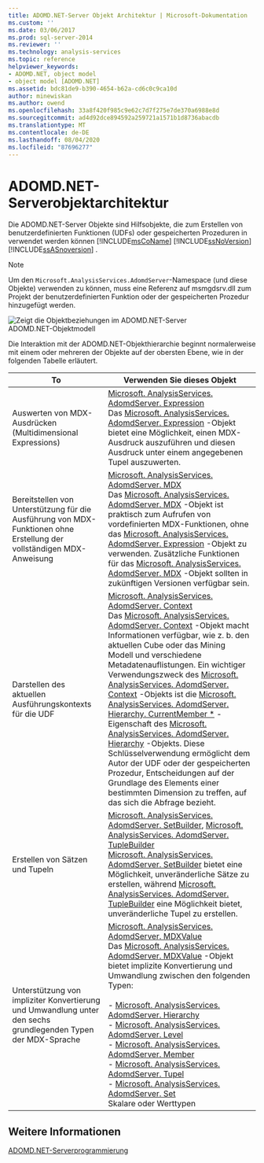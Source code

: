 ```yaml
---
title: ADOMD.NET-Server Objekt Architektur | Microsoft-Dokumentation
ms.custom: ''
ms.date: 03/06/2017
ms.prod: sql-server-2014
ms.reviewer: ''
ms.technology: analysis-services
ms.topic: reference
helpviewer_keywords:
- ADOMD.NET, object model
- object model [ADOMD.NET]
ms.assetid: bdc81de9-b390-4654-b62a-cd6c0c9ca10d
author: minewiskan
ms.author: owend
ms.openlocfilehash: 33a8f420f985c9e62c7d7f275e7de370a6988e8d
ms.sourcegitcommit: ad4d92dce894592a259721a1571b1d8736abacdb
ms.translationtype: MT
ms.contentlocale: de-DE
ms.lasthandoff: 08/04/2020
ms.locfileid: "87696277"
---
```

# <a name="adomdnet-server-object-architecture"></a>ADOMD.NET-Serverobjektarchitektur
  Die ADOMD.NET-Server Objekte sind Hilfsobjekte, die zum Erstellen von benutzerdefinierten Funktionen (UDFs) oder gespeicherten Prozeduren in verwendet werden können [!INCLUDE[msCoName](../../includes/msconame-md.md)] [!INCLUDE[ssNoVersion](../../includes/ssnoversion-md.md)] [!INCLUDE[ssASnoversion](../../includes/ssasnoversion-md.md)] .  
  
> [!NOTE]  
>  Um den `Microsoft.AnalysisServices.AdomdServer`-Namespace (und diese Objekte) verwenden zu können, muss eine Referenz auf msmgdsrv.dll zum Projekt der benutzerdefinierten Funktion oder der gespeicherten Prozedur hinzugefügt werden.  
  
 ![Zeigt die Objektbeziehungen im ADOMD.NET-Server](../../analysis-services/dev-guide/media/adomdnetserverobjectmodel.gif "Zeigt die Objektbeziehungen im ADOMD.NET-Server")  
ADOMD.NET-Objektmodell  
  
 Die Interaktion mit der ADOMD.NET-Objekthierarchie beginnt normalerweise mit einem oder mehreren der Objekte auf der obersten Ebene, wie in der folgenden Tabelle erläutert.  
  
|To|Verwenden Sie dieses Objekt|  
|--------|---------------------|  
|Auswerten von MDX-Ausdrücken (Multidimensional Expressions)|[Microsoft. AnalysisServices. AdomdServer. Expression](/previous-versions/sql/sql-server-2014/ms143609(v=sql.120))<br /> Das [Microsoft. AnalysisServices. AdomdServer. Expression](/previous-versions/sql/sql-server-2014/ms143609(v=sql.120)) -Objekt bietet eine Möglichkeit, einen MDX-Ausdruck auszuführen und diesen Ausdruck unter einem angegebenen Tupel auszuwerten.|  
|Bereitstellen von Unterstützung für die Ausführung von MDX-Funktionen ohne Erstellung der vollständigen MDX-Anweisung|[Microsoft. AnalysisServices. AdomdServer. MDX](/previous-versions/sql/sql-server-2014/ms143616(v=sql.120))<br /> Das [Microsoft. AnalysisServices. AdomdServer. MDX](/previous-versions/sql/sql-server-2014/ms143616(v=sql.120)) -Objekt ist praktisch zum Aufrufen von vordefinierten MDX-Funktionen, ohne das [Microsoft. AnalysisServices. AdomdServer. Expression](/previous-versions/sql/sql-server-2014/ms143609(v=sql.120)) -Objekt zu verwenden. Zusätzliche Funktionen für das [Microsoft. AnalysisServices. AdomdServer. MDX](/previous-versions/sql/sql-server-2014/ms143616(v=sql.120)) -Objekt sollten in zukünftigen Versionen verfügbar sein.|  
|Darstellen des aktuellen Ausführungskontexts für die UDF|[Microsoft. AnalysisServices. AdomdServer. Context](/previous-versions/sql/sql-server-2014/ms143353(v=sql.120))<br /> Das [Microsoft. AnalysisServices. AdomdServer. Context](/previous-versions/sql/sql-server-2014/ms143353(v=sql.120)) -Objekt macht Informationen verfügbar, wie z. b. den aktuellen Cube oder das Mining Modell und verschiedene Metadatenauflistungen. Ein wichtiger Verwendungszweck des [Microsoft. AnalysisServices. AdomdServer. Context](/previous-versions/sql/sql-server-2014/ms143353(v=sql.120)) -Objekts ist die [Microsoft. AnalysisServices. AdomdServer. Hierarchy. CurrentMember *](/previous-versions/sql/sql-server-2014/ms137044(v=sql.120)) -Eigenschaft des [Microsoft. AnalysisServices. AdomdServer. Hierarchy](/previous-versions/sql/sql-server-2014/ms143578(v=sql.120)) -Objekts. Diese Schlüsselverwendung ermöglicht dem Autor der UDF oder der gespeicherten Prozedur, Entscheidungen auf der Grundlage des Elements einer bestimmten Dimension zu treffen, auf das sich die Abfrage bezieht.|  
|Erstellen von Sätzen und Tupeln|[Microsoft. AnalysisServices. AdomdServer. SetBuilder](/previous-versions/sql/sql-server-2014/ms144510(v=sql.120)), [Microsoft. AnalysisServices. AdomdServer. TupleBuilder](/previous-versions/sql/sql-server-2014/ms145407(v=sql.120))<br /> [Microsoft. AnalysisServices. AdomdServer. SetBuilder](/previous-versions/sql/sql-server-2014/ms144510(v=sql.120)) bietet eine Möglichkeit, unveränderliche Sätze zu erstellen, während [Microsoft. AnalysisServices. AdomdServer. TupleBuilder](/previous-versions/sql/sql-server-2014/ms145407(v=sql.120)) eine Möglichkeit bietet, unveränderliche Tupel zu erstellen.|  
|Unterstützung von impliziter Konvertierung und Umwandlung unter den sechs grundlegenden Typen der MDX-Sprache|[Microsoft. AnalysisServices. AdomdServer. MDXValue](/previous-versions/sql/sql-server-2014/ms143573(v=sql.120))<br /> Das [Microsoft. AnalysisServices. AdomdServer. MDXValue](/previous-versions/sql/sql-server-2014/ms143573(v=sql.120)) -Objekt bietet implizite Konvertierung und Umwandlung zwischen den folgenden Typen:<br /><br /> -   [Microsoft. AnalysisServices. AdomdServer. Hierarchy](/previous-versions/sql/sql-server-2014/ms143578(v=sql.120))<br />-   [Microsoft. AnalysisServices. AdomdServer. Level](/previous-versions/sql/sql-server-2014/ms143581(v=sql.120))<br />-   [Microsoft. AnalysisServices. AdomdServer. Member](/previous-versions/sql/sql-server-2014/ms143820(v=sql.120))<br />-   [Microsoft. AnalysisServices. AdomdServer. Tupel](/previous-versions/sql/sql-server-2014/ms145330(v=sql.120))<br />-   [Microsoft. AnalysisServices. AdomdServer. Set](/previous-versions/sql/sql-server-2014/ms144530(v=sql.120))<br />Skalare oder Werttypen|  
  
## <a name="see-also"></a>Weitere Informationen  
 [ADOMD.NET-Serverprogrammierung](https://docs.microsoft.com/bi-reference/adomd/multidimensional-models-adomd-net-server/adomd-net-server-programming)  
  
  
